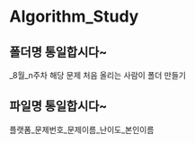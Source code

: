 # Algorithm_Study

## 폴더명 통일합시다~
_8월_n주차
해당 문제 처음 올리는 사람이 폴더 만들기 

## 파일명 통일합시다~
플랫폼_문제번호_문제이름_난이도_본인이름